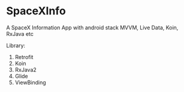 # SpaceXInfo
A SpaceX Information App with android stack MVVM, Live Data, Koin, RxJava etc

Library:
1. Retrofit
2. Koin
3. RxJava2
4. Glide
5. ViewBinding
